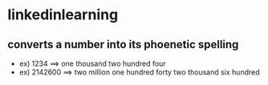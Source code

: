 # linkedinlearning

## converts a number into its phoenetic spelling
- ex) 1234 ==> one thousand two hundred four
- ex) 2142600 ==> two million one hundred forty two thousand six hundred